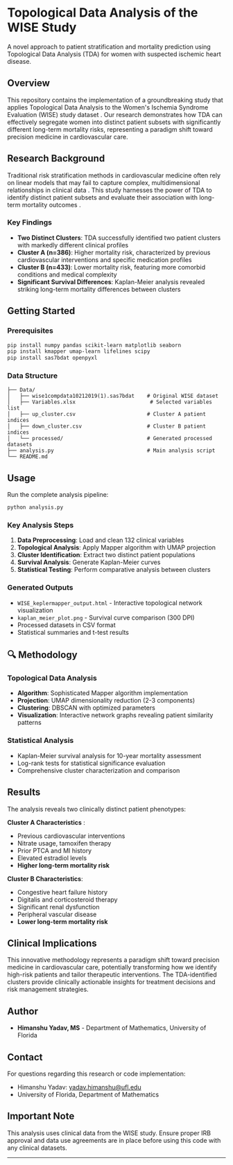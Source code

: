 
# Topological Data Analysis of the WISE Study

A novel approach to patient stratification and mortality prediction using Topological Data Analysis (TDA) for women with suspected ischemic heart disease.

## Overview

This repository contains the implementation of a groundbreaking study that applies Topological Data Analysis to the Women's Ischemia Syndrome Evaluation (WISE) study dataset . Our research demonstrates how TDA can effectively segregate women into distinct patient subsets with significantly different long-term mortality risks, representing a paradigm shift toward precision medicine in cardiovascular care.

## Research Background

Traditional risk stratification methods in cardiovascular medicine often rely on linear models that may fail to capture complex, multidimensional relationships in clinical data . This study harnesses the power of TDA to identify distinct patient subsets and evaluate their association with long-term mortality outcomes .

### Key Findings
- **Two Distinct Clusters**: TDA successfully identified two patient clusters with markedly different clinical profiles 
- **Cluster A (n=386)**: Higher mortality risk, characterized by previous cardiovascular interventions and specific medication profiles 
- **Cluster B (n=433)**: Lower mortality risk, featuring more comorbid conditions and medical complexity 
- **Significant Survival Differences**: Kaplan-Meier analysis revealed striking long-term mortality differences between clusters 

## Getting Started

### Prerequisites

```bash
pip install numpy pandas scikit-learn matplotlib seaborn
pip install kmapper umap-learn lifelines scipy
pip install sas7bdat openpyxl
```

### Data Structure

```
├── Data/
│   ├── wise1compdata10212019(1).sas7bdat    # Original WISE dataset
│   ├── Variables.xlsx                        # Selected variables list
│   ├── up_cluster.csv                       # Cluster A patient indices
│   ├── down_cluster.csv                     # Cluster B patient indices
│   └── processed/                           # Generated processed datasets
├── analysis.py                              # Main analysis script
└── README.md
```

## Usage

Run the complete analysis pipeline:

```python
python analysis.py
```

### Key Analysis Steps

1. **Data Preprocessing**: Load and clean 132 clinical variables
2. **Topological Analysis**: Apply Mapper algorithm with UMAP projection
3. **Cluster Identification**: Extract two distinct patient populations
4. **Survival Analysis**: Generate Kaplan-Meier curves
5. **Statistical Testing**: Perform comparative analysis between clusters

### Generated Outputs

- `WISE_keplermapper_output.html` - Interactive topological network visualization
- `kaplan_meier_plot.png` - Survival curve comparison (300 DPI)
- Processed datasets in CSV format
- Statistical summaries and t-test results

## 🔍 Methodology

### Topological Data Analysis
- **Algorithm**: Sophisticated Mapper algorithm implementation
- **Projection**: UMAP dimensionality reduction (2-3 components)
- **Clustering**: DBSCAN with optimized parameters
- **Visualization**: Interactive network graphs revealing patient similarity patterns

### Statistical Analysis
- Kaplan-Meier survival analysis for 10-year mortality assessment
- Log-rank tests for statistical significance evaluation
- Comprehensive cluster characterization and comparison

## Results

The analysis reveals two clinically distinct patient phenotypes:

**Cluster A Characteristics** :
- Previous cardiovascular interventions
- Nitrate usage, tamoxifen therapy
- Prior PTCA and MI history
- Elevated estradiol levels
- **Higher long-term mortality risk**

**Cluster B Characteristics**:
- Congestive heart failure history
- Digitalis and corticosteroid therapy
- Significant renal dysfunction
- Peripheral vascular disease
- **Lower long-term mortality risk**

## Clinical Implications

This innovative methodology represents a paradigm shift toward precision medicine in cardiovascular care, potentially transforming how we identify high-risk patients and tailor therapeutic interventions. The TDA-identified clusters provide clinically actionable insights for treatment decisions and risk management strategies.

## Author

- **Himanshu Yadav, MS** - Department of Mathematics, University of Florida  


## Contact

For questions regarding this research or code implementation:
- Himanshu Yadav: yadav.himanshu@ufl.edu
- University of Florida, Department of Mathematics

## Important Note

This analysis uses clinical data from the WISE study. Ensure proper IRB approval and data use agreements are in place before using this code with any clinical datasets.

---

